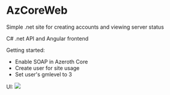 # AzCoreWeb
Simple .net site for creating accounts and viewing server status

C# .net API and Angular frontend

Getting started:
- Enable SOAP in Azeroth Core
- Create user for site usage
- Set user's gmlevel to 3

UI:
<img src=https://i.imgur.com/JVAH0Zp.png>
